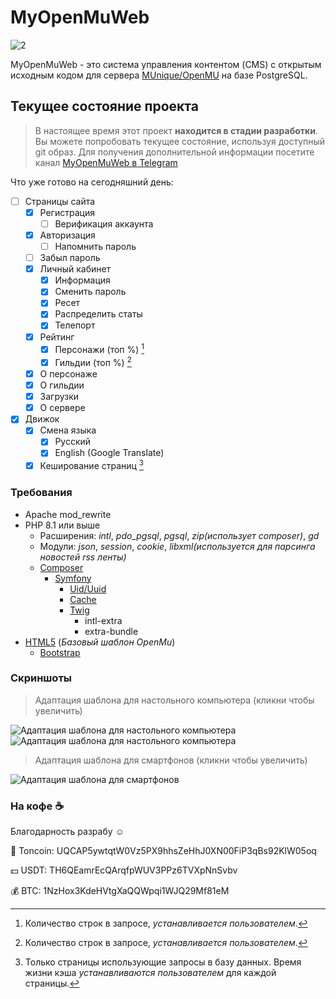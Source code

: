 # MyOpenMuWeb
![2](https://i.imgur.com/sz3odHC.png)

MyOpenMuWeb - это система управления контентом (CMS) с открытым исходным кодом для сервера [MUnique/OpenMU](https://github.com/MUnique/OpenMU) на базе PostgreSQL.
## Текущее состояние проекта
> В настоящее время этот проект **находится в стадии разработки**. Вы можете попробовать текущее состояние, используя доступный git образ. Для получения дополнительной информации посетите канал [MyOpenMuWeb в Telegram](https://t.me/myopenmuweb)

Что уже готово на сегодняшний день:
- [ ] Страницы сайта
  - [x] Регистрация
    - [ ] Верификация аккаунта
  - [x] Авторизация
    - [ ] Напомнить пароль 
  - [ ] Забыл пароль
  - [x] Личный кабинет
    - [x] Информация
    - [x] Сменить пароль
    - [x] Ресет
    - [x] Распределить статы
    - [x] Телепорт
  - [x] Рейтинг
    - [x] Персонажи (топ %) [^1]
    - [x] Гильдии (топ %) [^1]
  - [x] О персонаже
  - [x] О гильдии
  - [x] Загрузки
  - [x] О сервере
- [x] Движок
  - [x] Смена языка
    - [x] Русский
    - [x] English (Google Translate)
  - [x] Кеширование страниц [^2] 

### Требования
- Apache mod_rewrite
- PHP 8.1 или выше
  - Расширения: *intl*, *pdo_pgsql*, *pgsql*, *zip(использует composer)*, *gd*
  - Модули: *json*, *session*, *cookie*, *libxml(используется для парсинга новостей rss ленты)*
  - [Composer](https://getcomposer.org/)
    - [Symfony](https://symfony.com/)
      - [Uid/Uuid](https://symfony.com/doc/current/components/uid.html)
      - [Cache](https://symfony.com/doc/current/cache.html)
      - [Twig](https://twig.symfony.com/)
        - intl-extra
        - extra-bundle
- [HTML5](https://html.spec.whatwg.org/multipage/) (*Базовый шаблон OpenMu*)
  - [Bootstrap](https://getbootstrap.com/)

### Скриншоты
> Адаптация шаблона для настольного компьютера (кликни чтобы увеличить)

![Адаптация шаблона для настольного компьютера](https://i.imgur.com/EYHAUnm.png)
![Адаптация шаблона для настольного компьютера](https://i.imgur.com/hIrQOvz.jpg)
> Адаптация шаблона для смартфонов (кликни чтобы увеличить)

![Адаптация шаблона для смартфонов](https://i.imgur.com/HjOQtzM.jpg)

### На кофе :coffee:
Благодарность разрабу :relaxed:

:small_blue_diamond: Toncoin: UQCAP5ywtqtW0Vz5PX9hhsZeHhJ0XN00FiP3qBs92KlW05oq

:dollar: USDT: TH6QEamrEcQArqfpWUV3PPz6TVXpNnSvbv

:moneybag: BTC: 1NzHox3KdeHVtgXaQQWpqi1WJQ29Mf81eM

[^1]: Количество строк в запросе, *устанавливается пользователем*.
[^2]: Только страницы использующие запросы в базу данных. Время жизни кэша *устанавливаются пользователем* для каждой страницы.
